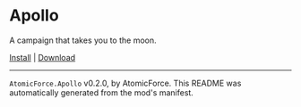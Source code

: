 # Apollo

A campaign that takes you to the moon.

[Install](https://hitman-resources.netlify.app/smf-install-link/https://github.com/dbierek/Apollo/releases/latest/download/mod.framework.zip) | [Download](https://github.com/dbierek/Apollo/releases/latest/download/mod.framework.zip)

---

`AtomicForce.Apollo` v0.2.0, by AtomicForce. This README was automatically generated from the mod's manifest.
